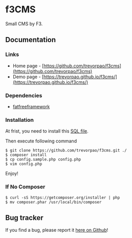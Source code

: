 f3CMS
======

Small CMS by F3.


## Documentation

### Links

* Home page - [https://github.com/trevorpao/f3cms](https://github.com/trevorpao/f3cms)
* Demo page - [https://trevorpao.github.io/f3cms/](https://trevorpao.github.io/f3cms/)

### Dependencies
- [fatfreeframework](https://fatfreeframework.com/3.6/home)

### Installation

At frist, you need to install this [SQL file](https://github.com/trevorpao/f3cms/blob/master/libs/sql/init.sql). 

Then execute following command

    $ git clone https://github.com/trevorpao/f3cms.git ./ 
    $ composer install
    $ cp config.sample.php config.php
    $ vim config.php

Enjoy!

### If No Composer

    $ curl -sS https://getcomposer.org/installer | php
    $ mv composer.phar /usr/local/bin/composer

## Bug tracker

If you find a bug, please report it [here on Github](https://github.com/trevorpao/f3cms/issues)!
